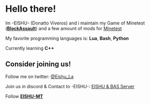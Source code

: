 # Hello there!

Im -EISHU- (Donatto Viveros) and i maintain my Game of Minetest (**[BlockAssault](https://github.com/EISHU-MT/blockassault)**) and a few amount of mods for [Minetest](https://github.com/minetest)

My favorite programming languages is: **Lua**, **Bash**, **Python**

Currently learning **C++**

## Consider joining us!
Follow me on twitter: [@Eishu_La](https://twitter.com/@Eishu_La)

Join us in discord & Contact to -EISHU-: [EISHU & BAS Server](https://discord.gg/K2UM2zKz6g)

Follow **[EISHU-MT](https://github.com/EISHU-MT)**

<!---
EISHU92/EISHU92 is a ✨ special ✨ repository because its `README.md` (this file) appears on your GitHub profile.
You can click the Preview link to take a look at your changes.
--->
